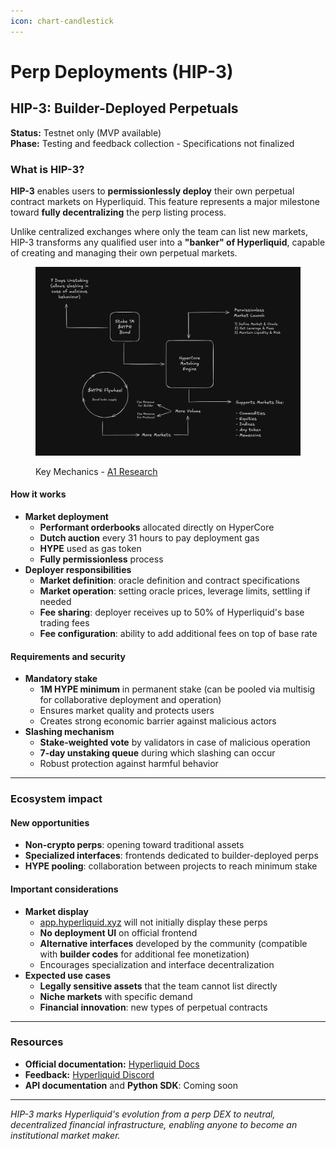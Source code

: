 ```yaml
---
icon: chart-candlestick
---
```


# Perp Deployments (HIP-3)

## HIP-3: Builder-Deployed Perpetuals

**Status:** Testnet only (MVP available)\
**Phase:** Testing and feedback collection - Specifications not finalized

### What is HIP-3?

**HIP-3** enables users to **permissionlessly deploy** their own perpetual contract markets on Hyperliquid. This feature represents a major milestone toward **fully decentralizing** the perp listing process.

Unlike centralized exchanges where only the team can list new markets, HIP-3 transforms any qualified user into a **"banker" of Hyperliquid**, capable of creating and managing their own perpetual markets.

<figure><img src="../../../.gitbook/assets/HIP3.png" alt=""><figcaption><p>Key Mechanics - <a href="https://x.com/a1research__/status/1940145209515680114">A1 Research</a></p></figcaption></figure>

#### How it works

* **Market deployment**
  * **Performant orderbooks** allocated directly on HyperCore
  * **Dutch auction** every 31 hours to pay deployment gas
  * **HYPE** used as gas token
  * **Fully permissionless** process
* **Deployer responsibilities**
  * **Market definition**: oracle definition and contract specifications
  * **Market operation**: setting oracle prices, leverage limits, settling if needed
  * **Fee sharing**: deployer receives up to 50% of Hyperliquid's base trading fees
  * **Fee configuration**: ability to add additional fees on top of base rate

#### Requirements and security

* **Mandatory stake**
  * **1M HYPE minimum** in permanent stake (can be pooled via multisig for collaborative deployment and operation)
  * Ensures market quality and protects users
  * Creates strong economic barrier against malicious actors
* **Slashing mechanism**
  * **Stake-weighted vote** by validators in case of malicious operation
  * **7-day unstaking queue** during which slashing can occur
  * Robust protection against harmful behavior

***

### Ecosystem impact

#### **New opportunities**

* **Non-crypto perps**: opening toward traditional assets
* **Specialized interfaces**: frontends dedicated to builder-deployed perps
* **HYPE pooling**: collaboration between projects to reach minimum stake

#### Important considerations

* **Market display**
  * [app.hyperliquid.xyz](https://app.hyperliquid.xyz/trade) will not initially display these perps
  * **No deployment UI** on official frontend
  * **Alternative interfaces** developed by the community (compatible with **builder codes** for additional fee monetization)
  * Encourages specialization and interface decentralization
* **Expected use cases**
  * **Legally sensitive assets** that the team cannot list directly
  * **Niche markets** with specific demand
  * **Financial innovation**: new types of perpetual contracts

***

### Resources

* **Official documentation:** [Hyperliquid Docs](https://hyperliquid.gitbook.io/hyperliquid-docs/hyperliquid-improvement-proposals-hips/hip-3-builder-deployed-perpetuals)
* **Feedback:** [Hyperliquid Discord](https://discord.com/invite/hyperliquid)
* **API documentation** and **Python SDK**: Coming soon

***

_HIP-3 marks Hyperliquid's evolution from a perp DEX to neutral, decentralized financial infrastructure, enabling anyone to become an institutional market maker._
